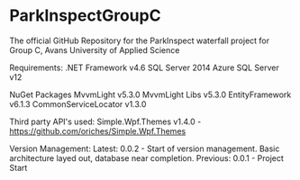 # ParkInspectGroupC
The official GitHub Repository for the ParkInspect waterfall project for Group C, Avans University of Applied Science

Requirements:
	.NET Framework v4.6
	SQL Server 2014
	Azure SQL Server v12
	
NuGet Packages
	MvvmLight v5.3.0
	MvvmLight Libs v5.3.0
	EntityFramework v6.1.3
	CommonServiceLocator v1.3.0
	
Third party API's used:
	Simple.Wpf.Themes v1.4.0 - https://github.com/oriches/Simple.Wpf.Themes
		
Version Management:
Latest: 
	0.0.2 - Start of version management. Basic architecture layed out, database near completion.
Previous:
	0.0.1 - Project Start